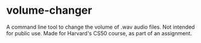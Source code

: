 # volume-changer
A command line tool to change the volume of .wav audio files. Not intended for public use. Made for Harvard's CS50 course, as part of an assignment.
